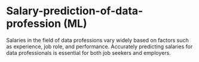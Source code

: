 # Salary-prediction-of-data-profession (ML)

Salaries in the field of data professions vary widely based on factors such as experience, job role, and performance. Accurately predicting salaries for data professionals is essential for both job seekers and employers.
